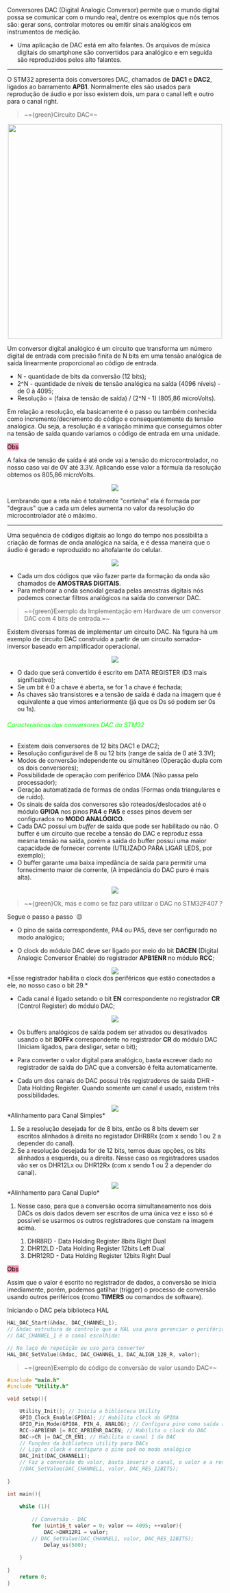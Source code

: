 
Conversores DAC (Digital Analogic Conversor) permite que o mundo digital possa se comunicar com o mundo real, dentre os exemplos que nós temos são: gerar sons, controlar motores ou emitir sinais analógicos em instrumentos de medição.

 -  Uma aplicação de DAC está em alto falantes. Os arquivos de música digitais do smartphone são convertidos para analógico e em seguida são reproduzidos pelos alto falantes.

---

O STM32 apresenta dois conversores DAC, chamados de **DAC1** e **DAC2**, ligados ao barramento **APB1**. Normalmente eles são usados para reprodução de áudio e por isso existem dois, um para o canal left e outro para o canal right.

> ~={green}Circuito DAC=~

<div align="center"><img width="500" src="Circuito DAC.png"></div>

Um conversor digital analógico é um circuito que transforma um número digital de entrada com precisão finita de N bits em uma tensão analógica de saída linearmente proporcional ao código de entrada.

-  N - quantidade de bits da conversão (12 bits);
-  2^N - quantidade de níveis de tensão analógica na saída (4096 níveis) - de 0 à 4095;
-  Resolução = (faixa de tensão de saída) / (2^N - 1)  (805,86 microVolts).

Em relação a resolução, ela basicamente é o passo ou também conhecida como incremento/decremento do código e consequentemente da tensão analógica. Ou seja, a resolução é a variação mínima que conseguimos obter na tensão de saída quando variamos o código de entrada em uma unidade.

<mark style="background: #FF5582A6;">Obs</mark>

A faixa de tensão de saída é até onde vai a tensão do microcontrolador, no nosso caso vai de 0V até 3.3V. Aplicando esse valor a fórmula da resolução obtemos os 805,86 microVolts.

<div align="center"><img src="Gráficos DAC.png"/></div>

Lembrando que a reta não é totalmente "certinha" ela é formada por "degraus" que a cada um deles aumenta no valor da resolução do microcontrolador até o máximo.

---

Uma sequência de códigos digitais ao longo do tempo nos possibilita a criação de formas de onda analógica na saída, e é dessa maneira que o áudio é gerado e reproduzido no altofalante do celular.

<div align="center"><img src="Geração de Ondas.png"/></div>

-  Cada um dos códigos que vão fazer parte da formação da onda são chamados de **AMOSTRAS DIGITAIS**.
-  Para melhorar a onda senoidal gerada pelas amostras digitais nós podemos conectar filtros analógicos na saída do conversor DAC.

> ~={green}Exemplo da Implementação em Hardware de um conversor DAC com 4 bits de entrada.=~

Existem diversas formas de implementar um circuito DAC. Na figura há um exemplo de circuito DAC construído a partir de um circuito somador-inversor baseado em amplificador operacional.

<div align="center">
<img src="Implementação em Hardware DAC.png" />
</div>

-  O dado que será convertido é escrito em DATA REGISTER (D3 mais significativo);
-  Se um bit é 0 a chave é aberta, se for 1 a chave é fechada;
-  As chaves são transistores e a tensão de saída é dada na imagem que é equivalente a que vimos anteriormente (já que os Ds só podem ser 0s ou 1s).
###### <span style="color:rgb(4, 255, 0)">Características dos conversores DAC do STM32</span>

-  Existem dois conversores de 12 bits DAC1 e DAC2;
-  Resolução configurável de 8 ou 12 bits (range de saída de 0 até 3.3V);
-  Modos de conversão independente ou simultâneo (Operação dupla com os dois conversores);
-  Possibilidade de operação com periférico DMA (Não passa pelo processador);
-  Geração automatizada de formas de ondas (Formas onda triangulares e de ruído).
-  Os sinais de saída dos conversores são roteados/deslocados até o módulo **GPIOA** nos pinos **PA4** e **PA5** e esses pinos devem ser configurados no **MODO ANALÓGICO**.
-  Cada DAC possui um *buffer* de saída que pode ser habilitado ou não. O buffer é um circuito que recebe a tensão do DAC e reproduz essa mesma tensão na saída, porém a saída do buffer possui uma maior capacidade de fornecer corrente (UTILIZADO PARA LIGAR LEDS, por exemplo);
-  O buffer garante uma baixa impedância de saída para permitir uma fornecimento maior de corrente, (A impedância do DAC puro é mais alta).

<div align="center"><img src="Buffer.png"></div>

> ~={green}Ok, mas e como se faz para utilizar o DAC no STM32F407 ?

Segue o passo a passo  😉

-  O pino de saída correspondente, PA4 ou PA5, deve ser configurado no modo analógico;

-  O clock do módulo DAC deve ser ligado por meio do bit **DACEN** (Digital Analogic Conversor Enable) do registrador **APB1ENR** no módulo **RCC**;

<div align="center"><img src="Registrador - barramento APB1.png"/></div>
*Esse registrador habilita o clock dos periféricos que estão conectados a ele, no nosso caso o bit 29.*

-  Cada canal é ligado setando o bit **EN** correspondente no registrador **CR** (Control Register) do módulo DAC;

<div align="center"><img src="Registrador CR.png"/></div>

-  Os buffers analógicos de saída podem ser ativados ou desativados usando o bit **BOFFx** correspondente no registrador **CR** do módulo DAC (Iniciam ligados, para desligar, setar o bit);

-  Para converter o valor digital para analógico, basta escrever dado no registrador de saída do DAC que a conversão é feita automaticamente.

-  Cada um dos canais do DAC possui três registradores de saída DHR - Data Holding Register. Quando somente um canal é usado, existem três possibilidades.

<div align="center"><img src="Alinhamento de dados - canal simples.png"/></div>
	*Alinhamento para Canal Simples*

1. Se a resolução desejada for de 8 bits, então os 8 bits devem ser escritos alinhados à direita no registador DHR8Rx (com x sendo 1 ou 2 a depender do canal).
2. Se a resolução desejada for de 12 bits, temos duas opções, os bits alinhados a esquerda, ou a direita. Nesse caso os registradores usados vão ser os DHR12Lx ou DHR12Rx (com x sendo 1 ou 2 a depender do canal).

<div align="center"><img src="Alinhamento de dados - canal duplo.png"/></div>
	*Alinhamento para Canal Duplo*

1. Nesse caso, para que a conversão ocorra simultaneamento nos dois DACs os dois dados devem ser escritos de uma única vez e isso só é possível se usarmos os outros registradores que constam na imagem acima.

	1. DHR8RD - Data Holding Register 8bits Right Dual
	2. DHR12LD -Data Holding Register 12bits Left Dual
	3. DHR12RD - Data Holding Register 12bits Right Dual

<mark style="background: #FF5582A6;">Obs</mark>

Assim que o valor é escrito no registrador de dados, a conversão se inicia imediamente, porém, podemos gatilhar (trigger) o processo de conversão usando outros periféricos (como **TIMERS** ou comandos de software).

Iniciando o DAC pela biblioteca HAL

```C
HAL_DAC_Start(&hdac, DAC_CHANNEL_1);
// &hdac estrutura de controle que a HAL usa para gerenciar o periférico
// DAC_CHANNEL_1 é o canal escolhido;

// No laço de repetição eu uso para converter
HAL_DAC_SetValue(&hdac, DAC_CHANNEL_1, DAC_ALIGN_12B_R, valor);
```

> ~={green}Exemplo de código de conversão de valor usando DAC=~

```C
#include "main.h"
#include "Utility.h"

void setup(){

	Utility_Init(); // Inicia a biblioteca Utility
	GPIO_Clock_Enable(GPIOA); // Habilita clock do GPIOA
	GPIO_Pin_Mode(GPIOA, PIN_4, ANALOG); // Configura pino como saída analógica
	RCC->APB1ENR |= RCC_APB1ENR_DACEN; // Habilita o clock do DAC
	DAC->CR |= DAC_CR_EN1; // Habilita o canal 1 do DAC
	// Funções da biblioteca utility para DACs
	// Liga o clock e configura o pino pa4 no modo analógico
	DAC_Init(DAC_CHANNEL1);
	// Faz a conversão do valor, basta inserir o canal, o valor e a resolução.
	//DAC_SetValue(DAC_CHANNEL1, valor, DAC_RES_12BITS);
	
}

int main(){
	
	while (1){
		
		// Conversão - DAC			
		for (uint16_t valor = 0; valor <= 4095; ++valor){
			DAC->DHR12R1 = valor;
		// DAC_SetValue(DAC_CHANNEL1, valor, DAC_RES_12BITS);
			Delay_us(500);
			
	}
	
}
	return 0;	
}
```

